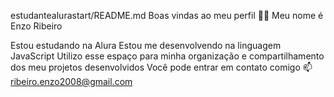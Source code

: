 estudantealurastart/README.md
Boas vindas ao meu perfil 💙💙
Meu nome é Enzo Ribeiro

Estou estudando na Alura
Estou me desenvolvendo na linguagem JavaScript
Utilizo esse espaço para minha organização e compartilhamento dos meu projetos desenvolvidos
Você pode entrar em contato comigo 📫
ribeiro.enzo2008@gmail.com
